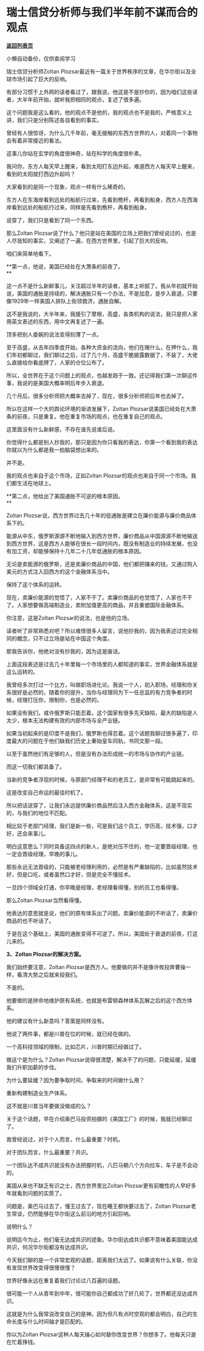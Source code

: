 # 瑞士信贷分析师与我们半年前不谋而合的观点

[**返回列表页**](/gzh/记忆承载)

小懒自动备份，仅供查阅学习

瑞士信贷分析师Zoltan Plozsar最近有一篇关于世界秩序的文章，在华尔街以及全球市场引起了巨大的反响。  

有部分习惯于上外网的读者看过了，跟我说，他这是不是抄你的，因为咱们这些读者，大半年前开始，就听我把相同的观点，复述了很多遍。  

这个问题我是这么看的，他的观点不是他的，我的观点也不是我的，严格意义上讲，我们只是分别陈述各自看到的事实。

曾经有人很惊讶，为什么几千年前，毫无接触的东西方世界的人，对着同一个事物会有着非常接近的看法。

这事儿你站在玄学的角度很神奇，站在科学的角度很朴素。  

我问你，东方人每天早上醒来，看到太阳打东边升起，难道西方人每天早上醒来，看到的太阳就打西边升起吗？  

大家看到的是同一个现象，观点一样有什么稀奇的。  

东方人在东海岸看到远处的船航行过来，先看到桅杆，再看到船身，西方人在西海岸看到远处的船航行过来，同样是先看到桅杆，再看到船身。

说穿了，我们只是看到了同一个东西。  

那么Zoltan Plozsar说了什么？他只是站在美国的立场上把我们曾经说过的，也是人尽皆知的事实，又阐述了一遍，在西方世界里，引起了巨大的反响。

咱们来简单地看下。

 **第一点，他说，美国已经处在大萧条的前夜了。  
**

这一点不是什么新鲜事儿，关注超过半年的读者，基本上听腻了。我从年初就开始说，美国的通胀是持续的，解决通胀只有一个办法，不是加息，是步入衰退，只要像1929年一样美国人排队上街领救济，通胀自解。  

这不是我说的，大半年来，我援引了摩根，高盛，各类机构的说法，我只是把人家用英文表述的东西，用中文再复述了一遍。  

顶多把别人委婉的说法变得刻薄了一点。

至于高盛，从去年四季度开始，各种大资金的流向，他们在赌什么，在押什么，我们年初都聊过，我们聊过之后，过了几个月，高盛干脆披露数据了，不装了，大佬么直接给你看底牌了，人家的仓位公布了。  

所以，全世界在于这个问题上的观点，也越发趋于一致。还记得我们第一次聊这件事，我说的是美国大概率明后年步入衰退。  

几个月后，很多分析师把大概率去掉了，现在，很多分析师把后年也去掉了。

所以在这样一个大的舆论环境的渐进发展下，Zoltan Plozsar说美国已经处在大萧条的前夜，只是重复。他在重复市场的观点，也在重复自己的观点。

这里面没有什么新鲜感，不存在谁先说谁后说。  

你觉得什么都是别人抄我的，那只是因为你只看我的表达，你第一个看到我的表达你就以为什么都是我一拍脑袋想出来的。

并不是。

我的观点也来自于这个市场，正如Zoltan Plozsar的观点也来自于同一个市场。我们都生活在地球上。

 **第二点，他给出了美国通胀不可逆的根本原因。  
**

Zoltan Plozsar说，西方世界过去几十年的低通胀是建立在廉价能源与廉价商品体系下的。

能源从中东，俄罗斯源源不断地输入到西方世界，廉价商品从中国源源不断地输送到西方世界，这是西方人能够在很长一段时间内，既没有制造业的持续发展，也没有加工资，却能够保持十几年二十几年低通胀的根本原因。  

无论是卖能源的俄罗斯，还是卖廉价商品的中国，他们都把赚来的钱，又通过购入美元的方式注入回西方的这个金融体系当中。  

保持了这个体系的运转。  

现在，卖廉价能源的觉悟了，人家不干了。卖廉价商品的也觉悟了，人家也不干了。人家想要做高端制造业，卖附加值更高的商品，并且重塑国际金融体系。

你注意，这是Zoltan Plozsar的说法，也是他的立场。

读者听了非常熟悉对吧？所以难怪很多人留言，说他抄我的，因为我表述过完全相同的概念，只不过立场是站在中国这个角度。  

那我告诉你，他绝对没有抄我的，因为这是废话。  

上面这段表述是过去几十年里每一个市场里的人都知道的事实，世界金融体系就是这么运转的。

我曾经多次打过一个比方，叫做职场进化论。我说一个人，初入职场，经理和你关系很好是必然的，随着你的提升，当你与经理同为下一任总监的有力竞争者的时候，经理打压你，限制你，也是必然的。  

如果没有我们，或许俄罗斯只能忍着。这个国家有很多先天缺陷，最大的缺陷是人太少，根本无法构建有效的内部市场与全产业链。  

如果当初起来的是印度不是我们，俄罗斯也得忍着。这个话题我聊过很多遍了，印度最大的问题在于他们缺我们历史上秦始皇车同轨，书同文那一段。  

以至于虽然他们有足够的人，但是没有办法形成统一的市场与协作的产业链。

而这一切我们都具备了。  

当新的竞争者浮现的时候，与原部门经理不和的老员工，是非常有可能跳起来的。  

这是改变自己命运的最佳时机了。  

所以把话说穿了，让我们永远提供廉价商品然后注入西方金融体系，这是不现实的，与我们的地位不匹配。  

相比较于老部门经理，我们是新一些，可是我们这个员工，学历高，技术强，口才好，还会来事儿。  

明白这意思么？同时具备这四点的新人，是绝对压不住的，他一定要晋级经理，也一定会晋级经理，早晚的事儿。  

那些永远无法晋级的，只能被老经理利用的，必然是有严重缺陷的，比如虽然技术好，但是口吃，或者虽然口才好，但是完全不懂技术。  

一旦四个领域全打通，你早晚是经理，老经理看得懂，别的员工也看得懂。  

那么Zoltan Plozsar当然看得懂。

他表达的意思就是说，他们的原有体系出了问题。卖廉价能源的不听话了，卖廉价商品的也不听话了。  

于是在这个基础上，美国的通胀变得不可逆了。所以，美国处于衰退的前夜，打这儿来的。

 **3、Zoltan Plozsar的解决方案。**

我们始终要注意，Zoltan Plozsar是西方人。他要做的并不是像许攸投奔曹操一样，看清大势之后就来投我们。

不是的。

他要做的是拼命地维护原有系统，也就是布雷顿森林体系瓦解之后的这个西方体系。  

他的建议有什么新意吗？答案是同样没有。  

他说了两件事，都是川普在位的时候，就已经在做的。  

一个高科技领域的限制，比如芯片，川普时期已经做过了。  

做这个是为什么？Zoltan Plozsar说得很清楚，解决不了的问题，只能延缓，延缓我们升职加薪的步伐。

为什么要延缓？因为要争取时间，争取来的时间做什么用？  

重新构建制造业生产体系。  

这不就是川普当年要做没做成的么？  

关于这个话题，早在介绍奥巴马投资拍摄的《美国工厂》的时候，我就已经聊过了。  

我曾经说过，对于个人而言，什么最重要？时机。

对于团队而言，什么最重要？共识。

一个团队达不成共识就没有办法把握时机，八匹马朝八个方向拉车，车子是不会动的。  

美国从来也不缺乏有识之士，西方世界里比Zoltan Plozsar更有前瞻性的人早好多年就看到问题的实质了。

问题是，奥巴马过去了，懂王过去了，现在睡王都快要过去了，Zoltan Plozsar老生常谈，仍然能够在华尔街这么前沿的地方引起巨响。

说明什么？

说明迄今为止，他们毫无达成共识的迹象。华尔街达成共识都不意味着美国能达成共识，何况华尔街都没有达成共识。

今天我们聊的是一个非常宏观的话题，距离我们太远了。如果说有什么关联，你没有发现世界改变得很慢很慢？  

世界好像永远在重复着我们讨论过八百遍的话题。

很可能一个人从青年到中年，很可能你自己都成功了好几轮了，世界都还没达成共识。

这就是为什么我常说改变自己的是神。因为但凡有点时空观的都会明白，自己的生命长度与什么时间轴才是匹配的。

你以为Zoltan Plozsar这种人每天操心如何替你改变世界？你想多了。他每天只是在忙着挣钱。

